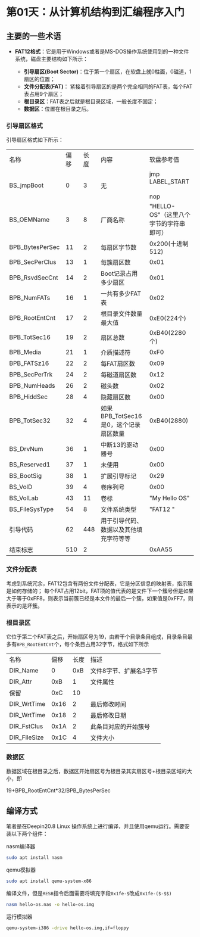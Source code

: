 # 第01天：从计算机结构到汇编程序入门
## 主要的一些术语
+ **FAT12格式**：它是用于Windows或者是MS-DOS操作系统使用到的一种文件系统，磁盘主要结构如下所示：

  + **引导扇区(Boot Sector)**：位于第一个扇区，在软盘上就0柱面，0磁道，1扇区的位置；
  + **文件分配表(FAT)**： 紧接着引导扇区的是两个完全相同的FAT表，每个FAT表占用9个扇区；
  + **根目录区**：FAT表之后就是根目录区域，一般长度不固定；
  + **数据区**：位置在根目录之后。

### 引导扇区格式
引导扇区格式如下所示：
<center>
    <table>
        <tr>
            <td>名称</td>
            <td>偏移</td>
            <td>长度</td>
            <td>内容</td>
            <td>软盘参考值</td>
        </tr>
        <tr>
            <td>BS_jmpBoot</td>
            <td>0</td>
            <td>3</td>
            <td>无</td>
            <td>jmp LABEL_START <br></br> nop</td>
        </tr>
        <tr>
            <td>BS_OEMName</td>
            <td>3</td>
            <td>8</td>
            <td>厂商名称</td>
            <td>"HELLO-OS"（这里八个字节的字符串即可）</td>
        </tr>
        <tr>
            <td>BPB_BytesPerSec</td>
            <td>11</td>
            <td>2</td>
            <td>每扇区字节数</td>
            <td>0x200(十进制512)</td>
        </tr>
        <tr>
            <td>BPB_SecPerClus</td>
            <td>13</td>
            <td>1</td>
            <td>每簇扇区数</td>
            <td>0x01</td>
        </tr>
        <tr>
            <td>BPB_RsvdSecCnt</td>
            <td>14</td>
            <td>2</td>
            <td>Boot记录占用多少扇区</td>
            <td>0x01</td>
        </tr>
        <tr>
            <td>BPB_NumFATs</td>
            <td>16</td>
            <td>1</td>
            <td>一共有多少FAT表</td>
            <td>0x02</td>
        </tr>
        <tr>
            <td>BPB_RootEntCnt</td>
            <td>17</td>
            <td>2</td>
            <td>根目录文件数量最大值</td>
            <td>0xE0(224个)</td>
        </tr>
        <tr>
            <td>BPB_TotSec16</td>
            <td>19</td>
            <td>2</td>
            <td>扇区总数</td>
            <td>0xB40(2280个)</td>
        </tr>
        <tr>
            <td>BPB_Media</td>
            <td>21</td>
            <td>1</td>
            <td>介质描述符</td>
            <td>0xF0</td>
        </tr>
        <tr>
            <td>BPB_FATSz16</td>
            <td>22</td>
            <td>2</td>
            <td>每FAT扇区数</td>
            <td>0x09</td>
        </tr>
        <tr>
            <td>BPB_SecPerTrk</td>
            <td>24</td>
            <td>2</td>
            <td>每磁道扇区数</td>
            <td>0x12</td>
        </tr>
        <tr>
            <td>BPB_NumHeads</td>
            <td>26</td>
            <td>2</td>
            <td>磁头数</td>
            <td>0x02</td>
        </tr>
        <tr>
            <td>BPB_HiddSec</td>
            <td>28</td>
            <td>4</td>
            <td>隐藏扇区数</td>
            <td>0x00</td>
        </tr>
        <tr>
            <td>BPB_TotSec32</td>
            <td>32</td>
            <td>4</td>
            <td>如果BPB_TotSec16是0，这个记录扇区数量</td>
            <td>0xB40(2880)</td>
        </tr>
        <tr>
            <td>BS_DrvNum</td>
            <td>36</td>
            <td>1</td>
            <td>中断13的驱动器号</td>
            <td>0x00</td>
        </tr>
        <tr>
            <td>BS_Reserved1</td>
            <td>37</td>
            <td>1</td>
            <td>未使用</td>
            <td>0x00</td>
        </tr>
        <tr>
            <td>BS_BootSig</td>
            <td>38</td>
            <td>1</td>
            <td>扩展引导标记</td>
            <td>0x29</td>
        </tr>
        <tr>
            <td>BS_VolD</td>
            <td>39</td>
            <td>4</td>
            <td>卷序列号</td>
            <td>0x00</td>
        </tr>
        <tr>
            <td>BS_VolLab</td>
            <td>43</td>
            <td>11</td>
            <td>卷标</td>
            <td>"My Hello OS"</td>
        </tr>
        <tr>
            <td>BS_FileSysType</td>
            <td>54</td>
            <td>8</td>
            <td>文件系统类型</td>
            <td>"FAT12   "</td>
        </tr>
        <tr>
            <td>引导代码</td>
            <td>62</td>
            <td>448</td>
            <td>用于引导代码、数据以及其他填充字符等等</td>
            <td></td>
        </tr>
        <tr>
            <td>结束标志</td>
            <td>510</td>
            <td>2</td>
            <td></td>
            <td>0xAA55</td>
        </tr>
    </table>
</center>

### 文件分配表
考虑到系统冗余，FAT12包含有两份文件分配表，它是分区信息的映射表，指示簇是如何存储的；
每个FAT占用12bit，FAT项的值代表的是文件下一个簇号但是如果大于等于0xFF8，则表示当前簇已经是本文件的最后一个簇，如果值是0xFF7，则表示的是坏簇。

### 根目录区

它位于第二个FAT表之后，开始扇区号为19，由若干个目录条目组成，目录条目最多有`BPB_RootEntCnt`个，每个条目占用32字节，格式如下所示
<center>
    <table>
        <tr>
            <td>名称</td>
            <td>偏移</td>
            <td>长度</td>
            <td>描述</td>
        </tr>
        <tr>
            <td>DIR_Name</td>
            <td>0</td>
            <td>0xB</td>
            <td>文件8字节、扩展名3字节</td>
        </tr>
        <tr>
            <td>DIR_Attr</td>
            <td>0xB</td>
            <td>1</td>
            <td>文件属性</td>
        </tr>
        <tr>
            <td>保留</td>
            <td>0xC</td>
            <td>10</td>
            <td></td>
        </tr>
        <tr>
            <td>DIR_WrtTime</td>
            <td>0x16</td>
            <td>2</td>
            <td>最后修改时间</td>
        </tr>
        <tr>
            <td>DIR_WrtTime</td>
            <td>0x18</td>
            <td>2</td>
            <td>最后修改日期</td>
        </tr>
        <tr>
            <td>DIR_FstClus</td>
            <td>0x1A</td>
            <td>2</td>
            <td>此条目对应的开始簇号</td>
        </tr>
        <tr>
            <td>DIR_FileSize</td>
            <td>0x1C</td>
            <td>4</td>
            <td>文件大小</td>
        </tr>
    </table>
</center>

### 数据区
数据区域在根目录之后，数据区开始扇区号为根目录其实扇区号+根目录区域的大小，即

19+BPB_RootEntCnt*32/BPB_BytesPerSec

## 编译方式
笔者是在Deepin20.8 Linux 操作系统上进行编译，并且使用qemu运行。需要安装以下两个组件：

nasm编译器
```bash
sudo apt install nasm
```
qemu模拟器
```bash
sudo apt install qemu-system-x86
```

编译文件，但是`RESB`指令后面需要将填充字段`0x1fe-$`改成`0x1fe-($-$$)`
```bash
nasm hello-os.nas -o hello-os.img
```
运行模拟器
```bash
qemu-system-i386 -drive hello-os.img,if=floppy
```

